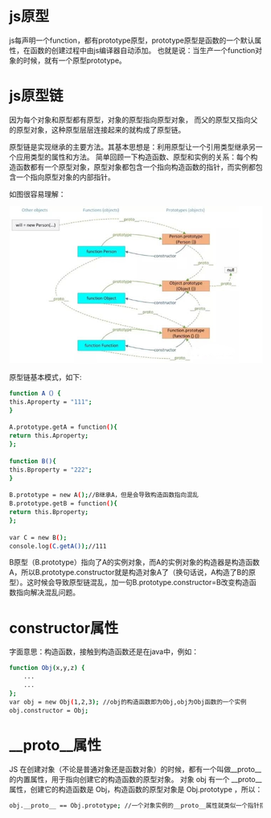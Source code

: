 # js原型
  js每声明一个function，都有prototype原型，prototype原型是函数的一个默认属性，在函数的创建过程中由js编译器自动添加。
也就是说：当生产一个function对象的时候，就有一个原型prototype。

# js原型链
  因为每个对象和原型都有原型，对象的原型指向原型对象，
而父的原型又指向父的原型对象，这种原型层层连接起来的就构成了原型链。
  
  原型链是实现继承的主要方法。其基本思想是：利用原型让一个引用类型继承另一个应用类型的属性和方法。
简单回顾一下构造函数、原型和实例的关系：每个构造函数都有一个原型对象，原型对象都包含一个指向构造函数的指针，而实例都包含一个指向原型对象的内部指针。

如图很容易理解：

![原型链](../图片/原型链.jpg)

原型链基本模式，如下:
```bash
function A（）{
this.Aproperty = "111";
}

A.prototype.getA = function(){
return this.Aproperty;
};

function B(){
this.Bproperty = "222";
}

B.prototype = new A();//B继承A，但是会导致构造函数指向混乱
B.prototype.getB = function(){
return this.Bproperty;
};

var C = new B();
console.log(C.getA());//111
```
B原型（B.prototype）指向了A的实例对象，而A的实例对象的构造器是构造函数A，所以B.prototype.constructor就是构造对象A了（换句话说，A构造了B的原型）。这时候会导致原型链混乱，加一句B.prototype.constructor=B改变构造函数指向解决混乱问题。

# constructor属性

字面意思：构造函数，接触到构造函数还是在java中，例如：
```bash
function Obj(x,y,z) {
	...
	...
};
var obj = new Obj(1,2,3); //obj的构造函数即为Obj,obj为Obj函数的一个实例
obj.constructor = Obj;
```

# __proto__属性

JS 在创建对象（不论是普通对象还是函数对象）的时候，都有一个叫做__proto__ 的内置属性，用于指向创建它的构造函数的原型对象。
对象 obj 有一个 __proto__属性，创建它的构造函数是 Obj，构造函数的原型对象是 Obj.prototype ，所以：
```bash
obj.__proto__ == Obj.prototype; //一个对象实例的__proto__属性就类似一个指针指向的是该实例的原型对象。
```




